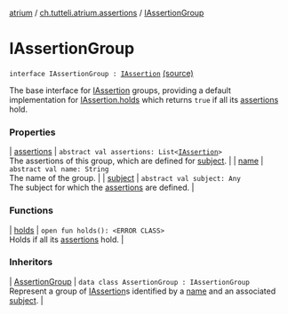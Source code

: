 [atrium](../../index.md) / [ch.tutteli.atrium.assertions](../index.md) / [IAssertionGroup](.)

# IAssertionGroup

`interface IAssertionGroup : `[`IAssertion`](../-i-assertion/index.md) [(source)](https://github.com/robstoll/atrium/tree/master/atrium-api/src/main/kotlin/ch/tutteli/atrium/assertions/IAssertionGroup.kt#L7)

The base interface for [IAssertion](../-i-assertion/index.md) groups, providing a default implementation for [IAssertion.holds](../-i-assertion/holds.md)
which returns `true` if all its [assertions](assertions.md) hold.

### Properties

| [assertions](assertions.md) | `abstract val assertions: List<`[`IAssertion`](../-i-assertion/index.md)`>`<br>The assertions of this group, which are defined for [subject](subject.md). |
| [name](name.md) | `abstract val name: String`<br>The name of the group. |
| [subject](subject.md) | `abstract val subject: Any`<br>The subject for which the [assertions](assertions.md) are defined. |

### Functions

| [holds](holds.md) | `open fun holds(): <ERROR CLASS>`<br>Holds if all its [assertions](assertions.md) hold. |

### Inheritors

| [AssertionGroup](../-assertion-group/index.md) | `data class AssertionGroup : IAssertionGroup`<br>Represent a group of [IAssertion](../-i-assertion/index.md)s identified by a [name](../-assertion-group/name.md) and an associated [subject](../-assertion-group/subject.md). |

